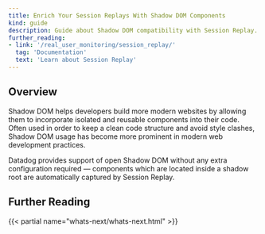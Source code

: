 ```yaml
---
title: Enrich Your Session Replays With Shadow DOM Components
kind: guide
description: Guide about Shadow DOM compatibility with Session Replay.
further_reading:
- link: '/real_user_monitoring/session_replay/'
  tag: 'Documentation'
  text: 'Learn about Session Replay'
---
```


## Overview

Shadow DOM helps developers build more modern websites by allowing them to incorporate isolated and reusable components into their code. Often used in order to keep a clean code structure and avoid style clashes, Shadow DOM usage has become more prominent in modern web development practices. 

Datadog provides support of open Shadow DOM without any extra configuration required — components which are located inside a shadow root are automatically captured by Session Replay.

## Further Reading

{{< partial name="whats-next/whats-next.html" >}}
